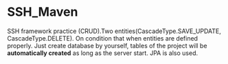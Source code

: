 # SSH_Maven
SSH framework practice (CRUD).Two entities(CascadeType.SAVE_UPDATE, CascadeType.DELETE).
On condition that when entities are defined properly. Just create database by yourself, tables of the project will be **automatically created** as long as the server start.
JPA is also used.
